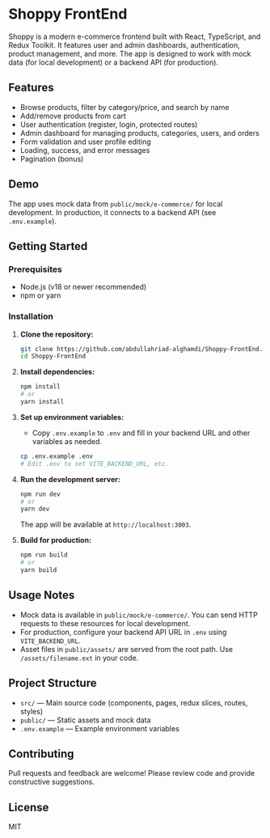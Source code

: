 # Shoppy FrontEnd

Shoppy is a modern e-commerce frontend built with React, TypeScript, and Redux Toolkit. It features user and admin dashboards, authentication, product management, and more. The app is designed to work with mock data (for local development) or a backend API (for production).

## Features

- Browse products, filter by category/price, and search by name
- Add/remove products from cart
- User authentication (register, login, protected routes)
- Admin dashboard for managing products, categories, users, and orders
- Form validation and user profile editing
- Loading, success, and error messages
- Pagination (bonus)

## Demo

The app uses mock data from `public/mock/e-commerce/` for local development. In production, it connects to a backend API (see `.env.example`).

## Getting Started

### Prerequisites

- Node.js (v18 or newer recommended)
- npm or yarn

### Installation

1. **Clone the repository:**

   ```bash
   git clone https://github.com/abdullahriad-alghamdi/Shoppy-FrontEnd.git
   cd Shoppy-FrontEnd
   ```

2. **Install dependencies:**

   ```bash
   npm install
   # or
   yarn install
   ```

3. **Set up environment variables:**

   - Copy `.env.example` to `.env` and fill in your backend URL and other variables as needed.

   ```bash
   cp .env.example .env
   # Edit .env to set VITE_BACKEND_URL, etc.
   ```

4. **Run the development server:**

   ```bash
   npm run dev
   # or
   yarn dev
   ```

   The app will be available at `http://localhost:3003`.

5. **Build for production:**
   ```bash
   npm run build
   # or
   yarn build
   ```

## Usage Notes

- Mock data is available in `public/mock/e-commerce/`. You can send HTTP requests to these resources for local development.
- For production, configure your backend API URL in `.env` using `VITE_BACKEND_URL`.
- Asset files in `public/assets/` are served from the root path. Use `/assets/filename.ext` in your code.

## Project Structure

- `src/` — Main source code (components, pages, redux slices, routes, styles)
- `public/` — Static assets and mock data
- `.env.example` — Example environment variables

## Contributing

Pull requests and feedback are welcome! Please review code and provide constructive suggestions.

## License

MIT
